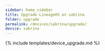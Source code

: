 ```yaml
---
sidebar: home_sidebar
title: Upgrade LineageOS on sabrina
folder: upgrade
permalink: /devices/sabrina/upgrade/
device: sabrina
---
```

{% include templates/device_upgrade.md %}
